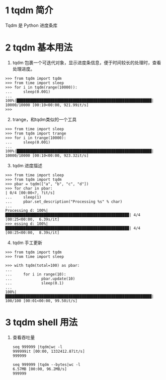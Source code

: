 # 1 tqdm 简介
Tqdm 是 Python 进度条库

# 2 tqdm 基本用法
1. tqdm 包裹一个可迭代对象，显示进度条信息，便于时间较长的处理时，查看处理进度。
```
>>> from tqdm import tqdm
>>> from time import sleep
>>> for i in tqdm(range(10000)):
...     sleep(0.001)
... 
100%|████████████████████████████████████████████████████████████| 10000/10000 [00:10<00:00, 921.99it/s]
>>> 
```

2. trange，和tqdm类似的一个工具
```
>>> from time import sleep
>>> from tqdm import trange
>>> for i in trange(10000):
...     sleep(0.001)
... 
100%|████████████████████████████████████████████████████████████| 10000/10000 [00:10<00:00, 923.32it/s]
```
3. tqdm 进度描述
```
>>> from time import sleep
>>> from tqdm import tqdm
>>> pbar = tqdm(["a", "b", "c", "d"])                                                                                                      >>> for char in pbar:                                                              | 0/4 [00:00<?, ?it/s]
...     sleep(1)
...     pbar.set_description("Processing %s" % char)
... 
Processing d: 100%|███████████████████████████████████████████████████████| 4/4 [00:25<00:00,  6.39s/it]
>>> essing d: 100%|███████████████████████████████████████████████████████| 4/4 [00:25<00:00,  8.39s/it]
```
4. tqdm 手工更新
```
>>> from tqdm import tqdm
>>> from time import sleep

>>> with tqdm(total=100) as pbar:
...     
...     for i in range(10):
...             pbar.update(10)
...             sleep(0.1)
... 
100%|█████████████████████████████████████████████████████████████████| 100/100 [00:01<00:00, 99.50it/s]
```
# 3 tqdm shell 用法
1. 查看吞吐量
	```
	seq 999999 |tqdm|wc -l
	999999it [00:00, 1332412.87it/s]
	999999
	
	seq 999999 |tqdm --bytes|wc -l
	6.57MB [00:00, 96.2MB/s]
	999999

	```
<!--stackedit_data:
eyJoaXN0b3J5IjpbLTgxMDU4NDI5MCwtNTg0OTcyODI0LDc1OT
c4NTczMF19
-->
